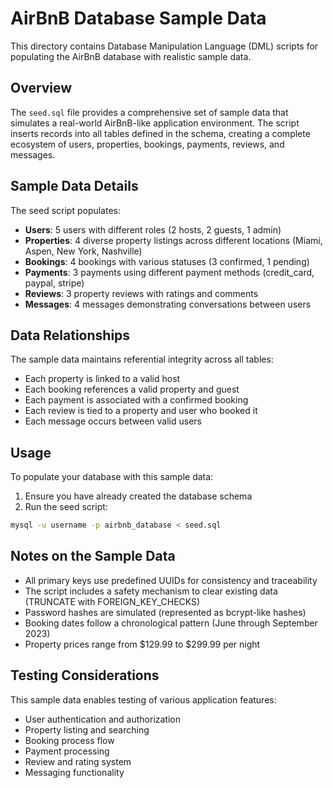 # AirBnB Database Sample Data

This directory contains Database Manipulation Language (DML) scripts for populating the AirBnB database with realistic sample data.

## Overview

The `seed.sql` file provides a comprehensive set of sample data that simulates a real-world AirBnB-like application environment. The script inserts records into all tables defined in the schema, creating a complete ecosystem of users, properties, bookings, payments, reviews, and messages.

## Sample Data Details

The seed script populates:

- **Users**: 5 users with different roles (2 hosts, 2 guests, 1 admin)
- **Properties**: 4 diverse property listings across different locations (Miami, Aspen, New York, Nashville)
- **Bookings**: 4 bookings with various statuses (3 confirmed, 1 pending)
- **Payments**: 3 payments using different payment methods (credit_card, paypal, stripe)
- **Reviews**: 3 property reviews with ratings and comments
- **Messages**: 4 messages demonstrating conversations between users

## Data Relationships

The sample data maintains referential integrity across all tables:
- Each property is linked to a valid host
- Each booking references a valid property and guest
- Each payment is associated with a confirmed booking
- Each review is tied to a property and user who booked it
- Each message occurs between valid users

## Usage

To populate your database with this sample data:

1. Ensure you have already created the database schema
2. Run the seed script:

```bash
mysql -u username -p airbnb_database < seed.sql
```

## Notes on the Sample Data

- All primary keys use predefined UUIDs for consistency and traceability
- The script includes a safety mechanism to clear existing data (TRUNCATE with FOREIGN_KEY_CHECKS)
- Password hashes are simulated (represented as bcrypt-like hashes)
- Booking dates follow a chronological pattern (June through September 2023)
- Property prices range from $129.99 to $299.99 per night

## Testing Considerations

This sample data enables testing of various application features:
- User authentication and authorization
- Property listing and searching
- Booking process flow
- Payment processing
- Review and rating system
- Messaging functionality
